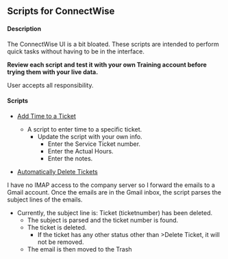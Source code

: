 ## Scripts for ConnectWise ##

#### Description ####

The ConnectWise UI is a bit bloated. These scripts are intended to perform quick tasks without having to be in the interface.  


**Review each script and test it with your own Training account before trying them with your live data.** 

User accepts all responsibility. 


#### Scripts ####


* [Add Time to a Ticket](https://github.com/CodeCity/CW-Python/blob/master/add_time_to_a_ticket.py)
	* A script to enter time to a specific ticket. 
		* Update the script with your own info. 
			* Enter the Service Ticket number.
			* Enter the Actual Hours.
			* Enter the notes. 

* [Automatically Delete Tickets](https://github.com/CodeCity/CW-Python/blob/master/auto_ticket_deletion.py)

I have no IMAP access to the company server so I forward the emails to a Gmail account. 
Once the emails are in the Gmail inbox, the script parses the subject lines of the emails. 
* Currently, the subject line is: Ticket (ticketnumber) has been deleted. 
	* The subject is parsed and the ticket number is found. 
	* The ticket is deleted. 
		* If the ticket has any other status other than >Delete Ticket, it will not be removed. 
	* The email is then moved to the Trash


